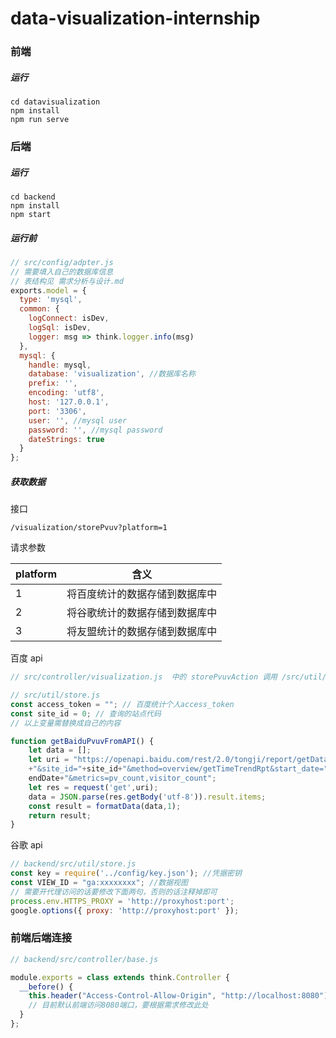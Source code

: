 # data-visualization-internship

### 前端

##### 运行

```
cd datavisualization
npm install
npm run serve
```

### 后端

##### 运行

```
cd backend
npm install
npm start
```

##### 运行前

```js
// src/config/adpter.js
// 需要填入自己的数据库信息
// 表结构见 需求分析与设计.md
exports.model = {
  type: 'mysql',
  common: {
    logConnect: isDev,
    logSql: isDev,
    logger: msg => think.logger.info(msg)
  },
  mysql: {
    handle: mysql,
    database: 'visualization', //数据库名称
    prefix: '',
    encoding: 'utf8',
    host: '127.0.0.1',
    port: '3306',
    user: '', //mysql user
    password: '', //mysql password
    dateStrings: true
  }
};
```

##### 获取数据

接口

```
/visualization/storePvuv?platform=1
```

请求参数

| platform | 含义                           |
| -------- | ------------------------------ |
| 1        | 将百度统计的数据存储到数据库中 |
| 2        | 将谷歌统计的数据存储到数据库中 |
| 3        | 将友盟统计的数据存储到数据库中 |

百度 api 

```js
// src/controller/visualization.js  中的 storePvuvAction 调用 /src/util/store.js 中的方法

// src/util/store.js 
const access_token = ""; // 百度统计个人access_token
const site_id = 0; // 查询的站点代码
// 以上变量需替换成自己的内容

function getBaiduPvuvFromAPI() {
    let data = [];
    let uri = "https://openapi.baidu.com/rest/2.0/tongji/report/getData?access_token="+access_token
    +"&site_id="+site_id+"&method=overview/getTimeTrendRpt&start_date="+startDate+"&end_date=" + 
    endDate+"&metrics=pv_count,visitor_count";
    let res = request('get',uri);
    data = JSON.parse(res.getBody('utf-8')).result.items;
    const result = formatData(data,1);
    return result;
}
```

谷歌 api

```js
// backend/src/util/store.js
const key = require('../config/key.json'); //凭据密钥
const VIEW_ID = "ga:xxxxxxxx"; //数据视图
// 需要开代理访问的话要修改下面两句，否则的话注释掉即可
process.env.HTTPS_PROXY = 'http://proxyhost:port';
google.options({ proxy: 'http://proxyhost:port' });
```



### 前端后端连接

```js
// backend/src/controller/base.js

module.exports = class extends think.Controller {
  __before() {
    this.header("Access-Control-Allow-Origin", "http://localhost:8080");  
    // 目前默认前端访问8080端口，要根据需求修改此处
  }
};

```



